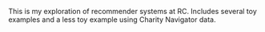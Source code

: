 This is my exploration of recommender systems at RC. Includes several toy examples and a less toy example using Charity Navigator data.